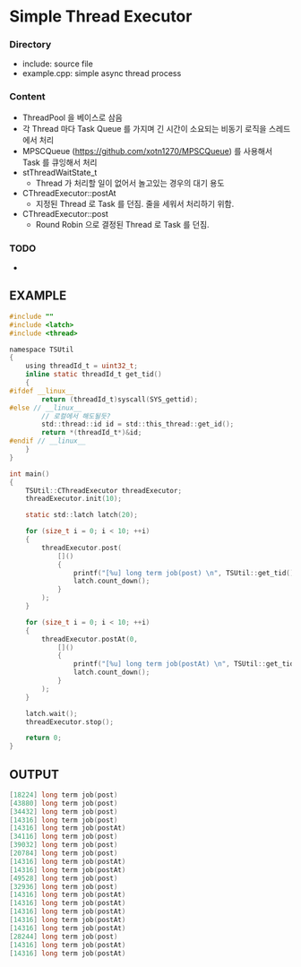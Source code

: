 # Simple Thread Executor

### Directory
- include: source file
- example.cpp: simple async thread process

### Content
- ThreadPool 을 베이스로 삼음
- 각 Thread 마다 Task Queue 를 가지며 긴 시간이 소요되는 비동기 로직을 스레드에서 처리
- MPSCQueue (https://github.com/xotn1270/MPSCQueue) 를 사용해서 Task 를 큐잉해서 처리
- stThreadWaitState_t
  - Thread 가 처리할 일이 없어서 놀고있는 경우의 대기 용도
- CThreadExecutor::postAt
  - 지정된 Thread 로 Task 를 던짐. 줄을 세워서 처리하기 위함.
- CThreadExecutor::post
  - Round Robin 으로 결정된 Thread 로 Task 를 던짐.

### TODO
- 

## EXAMPLE
```c
#include ""
#include <latch>
#include <thread>

namespace TSUtil
{
	using threadId_t = uint32_t;
	inline static threadId_t get_tid()
	{
#ifdef __linux__
		return (threadId_t)syscall(SYS_gettid);
#else // __linux__
		// 로컬에서 해도될듯?
		std::thread::id id = std::this_thread::get_id();
		return *(threadId_t*)&id;
#endif // __linux__
	}
}

int main()
{
	TSUtil::CThreadExecutor threadExecutor;
	threadExecutor.init(10);

	static std::latch latch(20);

	for (size_t i = 0; i < 10; ++i)
	{
		threadExecutor.post(
			[]()
			{
				printf("[%u] long term job(post) \n", TSUtil::get_tid());
				latch.count_down();
			}
		);
	}

	for (size_t i = 0; i < 10; ++i)
	{
		threadExecutor.postAt(0,
			[]()
			{
				printf("[%u] long term job(postAt) \n", TSUtil::get_tid());
				latch.count_down();
			}
		);
	}

	latch.wait();
	threadExecutor.stop();

	return 0;
}
```
## OUTPUT
```c
[18224] long term job(post)
[43880] long term job(post)
[34432] long term job(post)
[14316] long term job(post)
[14316] long term job(postAt)
[34116] long term job(post)
[39032] long term job(post)
[20784] long term job(post)
[14316] long term job(postAt)
[14316] long term job(postAt)
[49528] long term job(post)
[32936] long term job(post)
[14316] long term job(postAt)
[14316] long term job(postAt)
[14316] long term job(postAt)
[14316] long term job(postAt)
[14316] long term job(postAt)
[28244] long term job(post)
[14316] long term job(postAt)
[14316] long term job(postAt)
